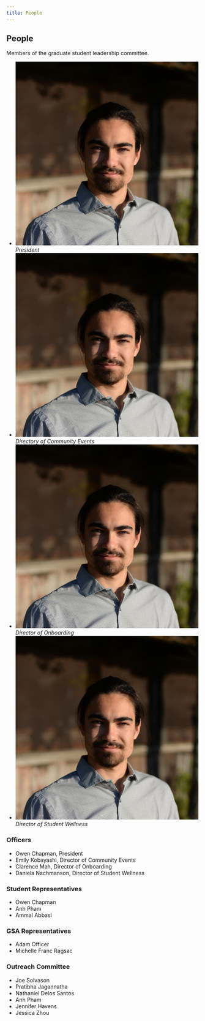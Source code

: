 ```yaml
---
title: People
---
```


## People
Members of the graduate student leadership committee.

* ![OwenChapman](gallery/ochapman.jpg)
*President*
* ![EmilyKobayashi](gallery/ochapman.jpg)
*Directory of Community Events*
* ![ClarenceMah](gallery/ochapman.jpg)
*Director of Onboarding*
* ![DanielaNachmanson](gallery/ochapman.jpg)
*Director of Student Wellness*

### Officers
* Owen Chapman, President
* Emily Kobayashi, Director of Community Events
* Clarence Mah, Director of Onboarding
* Daniela Nachmanson, Director of Student Wellness

### Student Representatives
* Owen Chapman
* Anh Pham
* Ammal Abbasi

### GSA Representatives
* Adam Officer
* Michelle Franc Ragsac

### Outreach Committee
* Joe Solvason
* Pratibha Jagannatha
* Nathaniel Delos Santos
* Anh Pham
* Jennifer Havens
* Jessica Zhou

<script>
    md_gallery();
</script>
